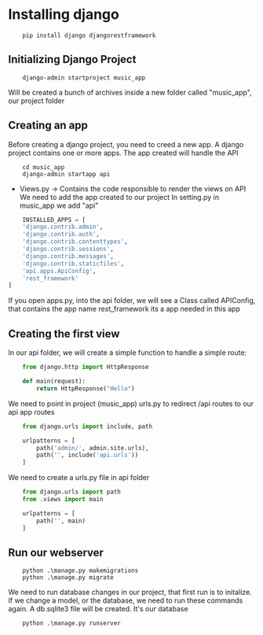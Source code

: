 # Installing django
```
    pip install django djangorestframework
``` 

## Initializing Django Project
```
    django-admin startproject music_app
```
Will be created a bunch of archives inside a new folder called "music_app", our project folder

## Creating an app
Before creating a django project, you need to creed a new app. A django project contains one or more apps.
The app created will handle the API
```
    cd music_app
    django-admin startapp api
```

- Views.py -> Contains the code responsible to render the views on API
We need to add the app created to our project
In setting.py in music_app we add "api"

```python
    INSTALLED_APPS = [
    'django.contrib.admin',
    'django.contrib.auth',
    'django.contrib.contenttypes',
    'django.contrib.sessions',
    'django.contrib.messages',
    'django.contrib.staticfiles',
    'api.apps.ApiConfig',
    'rest_framework'
]
```
If you open apps.py, into the api folder, we will see a Class called APIConfig, that contains the app name
rest_framework its a app needed in this app

## Creating the first view
In our api folder, we will create a simple function to handle a simple route:
```python
    from django.http import HttpResponse

    def main(request):
        return HttpResponse("Hello")
```
We need to point in project (music_app) urls.py to redirect /api routes to our api app routes 
```python
    from django.urls import include, path

    urlpatterns = [
        path('admin/', admin.site.urls),
        path('', include('api.urls'))
    ]
```
We need to create a urls.py file in api folder
```python
    from django.urls import path
    from .views import main

    urlpatterns = [
        path('', main)
    ]
```

## Run our webserver
```
    python .\manage.py makemigrations
    python .\manage.py migrate
```
We need to run database changes in our project, that first run is to initalize. If we change a model, or the database, we need to run these commands again.
A db.sqlite3 file will be created. It's our database

```
    python .\manage.py runserver
```